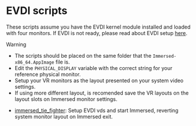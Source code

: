 # EVDI scripts

These scripts assume you have the EVDI kernel module installed and loaded with four monitors. If EVDI is not ready, please read about EVDI setup [here](https://github.com/augustoicaro/Immersed-Linux-Virtual-Monitors?tab=readme-ov-file#evdi-module).

> [!WARNING]
>
> - The scripts should be placed on the same folder that the `Immersed-x86_64.AppImage` file is.
> - Edit the `PHYSICAL_DISPLAY` variable with the correct string for your reference physical monitor.
> - Setup your VR monitors as the layout presented on your system video settings.
> - If using more different layout, is recomended save the VR layouts on the layout slots on Immersed monitor settings.

- [immersed_tie_fighter](immersed_tie_fighter.sh): Setup EVDI vds and start Immersed, reverting system monitor layout on Immersed exit.
